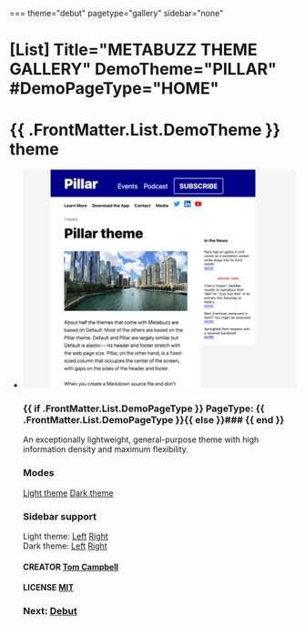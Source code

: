 ===
theme="debut"
pagetype="gallery"
sidebar="none"

[List]
Title="METABUZZ THEME GALLERY"
DemoTheme="PILLAR"
#DemoPageType="HOME"
===

# **{{ .FrontMatter.List.DemoTheme }}** theme
* ![Screen shot of Pillar theme](theme-pillar-right-1280x1024-2.png)
  ### {{ if .FrontMatter.List.DemoPageType }} PageType: **{{ .FrontMatter.List.DemoPageType }}**{{ else }}### {{ end }}
  An exceptionally lightweight, general-purpose theme with high information density and maximum flexibility.   
  ### Modes
  [Light theme](demo/index.html) [Dark theme](demo/dark.html)
  ### Sidebar support
  Light theme: [Left](demo/light-sidebar-left.html) [Right](demo/light-sidebar-right.html)  
  Dark theme: [Left](demo/dark-sidebar-left.html) [Right](demo/dark-sidebar-right.html) 
  #### CREATOR [Tom Campbell](https://metabuzz.com)
  #### LICENSE [MIT](https://metabuzz.com)
  ### Next: [Debut](../debut/index.html) 

